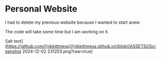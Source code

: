 # Personal Website

I had to delete my previous website because I wanted to start anew.

The code will take some time but I am working on it.


![alt text](https://github.com/[nikkittmess]/[nikkittmess.github.io]/blob/[ASSETS]/Screenshot 2024-12-02 231253.png?raw=true)
